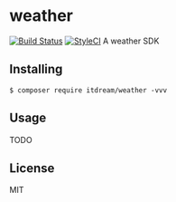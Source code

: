 # weather
[![Build Status](https://travis-ci.org/zhumingzhen/weather.svg?branch=master)](https://travis-ci.org/zhumingzhen/weather)
[![StyleCI](https://github.styleci.io/repos/147322300/shield?branch=master)](https://github.styleci.io/repos/147322300)
A weather SDK

## Installing

```shell
$ composer require itdream/weather -vvv
```

## Usage

TODO

## License

MIT